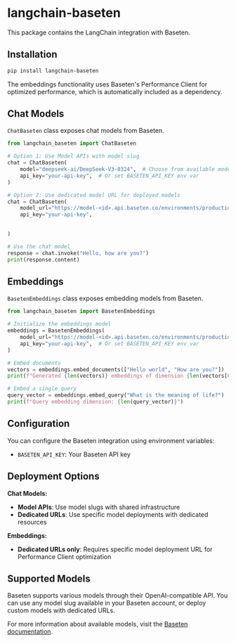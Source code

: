 # langchain-baseten

This package contains the LangChain integration with Baseten.

## Installation

```bash
pip install langchain-baseten
```

The embeddings functionality uses Baseten's Performance Client for optimized performance, which is automatically included as a dependency.

## Chat Models

`ChatBaseten` class exposes chat models from Baseten.

```python
from langchain_baseten import ChatBaseten

# Option 1: Use Model APIs with model slug
chat = ChatBaseten(
    model="deepseek-ai/DeepSeek-V3-0324",  # Choose from available model slugs
    api_key="your-api-key",  # Or set BASETEN_API_KEY env var
)

# Option 2: Use dedicated model URL for deployed models
chat = ChatBaseten(
    model_url="https://model-<id>.api.baseten.co/environments/production/predict",
    api_key="your-api-key",

 
)

# Use the chat model
response = chat.invoke("Hello, how are you?")
print(response.content)
```

## Embeddings

`BasetenEmbeddings` class exposes embedding models from Baseten.

```python
from langchain_baseten import BasetenEmbeddings

# Initialize the embeddings model
embeddings = BasetenEmbeddings(
    model_url="https://model-<id>.api.baseten.co/environments/production/sync",  # Your model URL
    api_key="your-api-key",  # Or set BASETEN_API_KEY env var
)

# Embed documents
vectors = embeddings.embed_documents(["Hello world", "How are you?"])
print(f"Generated {len(vectors)} embeddings of dimension {len(vectors[0])}")

# Embed a single query
query_vector = embeddings.embed_query("What is the meaning of life?")
print(f"Query embedding dimension: {len(query_vector)}")
```

## Configuration

You can configure the Baseten integration using environment variables:

- `BASETEN_API_KEY`: Your Baseten API key

## Deployment Options

**Chat Models:**
- **Model APIs**: Use model slugs with shared infrastructure
- **Dedicated URLs**: Use specific model deployments with dedicated resources

**Embeddings:**
- **Dedicated URLs only**: Requires specific model deployment URL for Performance Client optimization

## Supported Models

Baseten supports various models through their OpenAI-compatible API. You can use any model slug available in your Baseten account, or deploy custom models with dedicated URLs.

For more information about available models, visit the [Baseten documentation](https://docs.baseten.co/).
